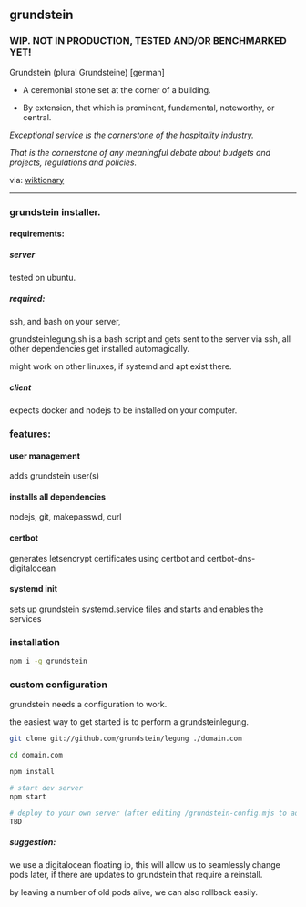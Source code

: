 ## grundstein

### WIP. NOT IN PRODUCTION, TESTED AND/OR BENCHMARKED YET!

Grundstein (plural Grundsteine) [german]

* A ceremonial stone set at the corner of a building.

* By extension, that which is prominent, fundamental, noteworthy, or central.

*Exceptional service is the cornerstone of the hospitality industry.*

*That is the cornerstone of any meaningful debate about budgets and projects, regulations and policies.*

via: [wiktionary](https://en.wiktionary.org/wiki/grundstein)

--------------------------------------------------

### grundstein installer.

#### requirements:

##### server

tested on ubuntu.

##### required:
ssh, and bash on your server,

grundsteinlegung.sh is a bash script and gets sent to the server via ssh,
all other dependencies get installed automagically.

might work on other linuxes, if systemd and apt exist there.

##### client

expects docker and nodejs to be installed on your computer.

### features:

#### user management

adds grundstein user(s)

#### installs all dependencies

nodejs, git, makepasswd, curl

#### certbot

generates letsencrypt certificates using certbot and certbot-dns-digitalocean

#### systemd init

sets up grundstein systemd.service files and starts and enables the services

### installation

```bash
npm i -g grundstein
```

### custom configuration

grundstein needs a configuration to work.

the easiest way to get started is to perform a grundsteinlegung.

```bash
git clone git://github.com/grundstein/legung ./domain.com

cd domain.com

npm install

# start dev server
npm start

# deploy to your own server (after editing /grundstein-config.mjs to add your ip)
TBD

```

##### suggestion:

we use a digitalocean floating ip, this will allow us to seamlessly change pods later,
if there are updates to grundstein that require a reinstall.

by leaving a number of old pods alive, we can also rollback easily.
